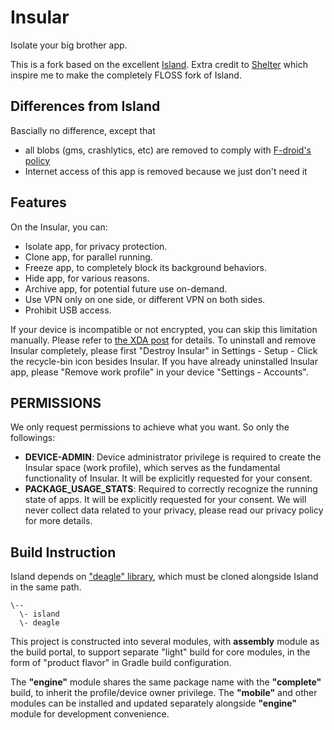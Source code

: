 # Insular

Isolate your big brother app.

This is a fork based on the excellent [Island](https://github.com/oasisfeng/island). Extra credit to [Shelter](https://github.com/PeterCxy/Shelter) which inspire me to make the completely FLOSS fork of Island.

## Differences from Island

Bascially no difference, except that

- all blobs (gms, crashlytics, etc) are removed to comply with [F-droid's policy](https://f-droid.org/en/docs/Inclusion_Policy/)
- Internet access of this app is removed because we just don't need it

## Features

On the Insular, you can:
- Isolate app, for privacy protection.
- Clone app, for parallel running.
- Freeze app, to completely block its background behaviors.
- Hide app, for various reasons.
- Archive app, for potential future use on-demand.
- Use VPN only on one side, or different VPN on both sides.
- Prohibit USB access.

If your device is incompatible or not encrypted, you can skip this limitation manually. Please refer to [the XDA post](https://forum.xda-developers.com/android/-t3366295) for details.
To uninstall and remove Insular completely, please first "Destroy Insular" in Settings - Setup - Click the recycle-bin icon besides Insular. If you have already uninstalled Insular app, please "Remove work profile" in your device "Settings - Accounts".

## PERMISSIONS

We only request permissions to achieve what you want. So only the followings:

- **DEVICE-ADMIN**: Device administrator privilege is required to create the Insular space (work profile), which serves as the fundamental functionality of Insular. It will be explicitly requested for your consent.
- **PACKAGE_USAGE_STATS**: Required to correctly recognize the running state of apps. It will be explicitly requested for your consent.
We will never collect data related to your privacy, please read our privacy policy for more details.

## Build Instruction

Island depends on ["deagle" library](https://github.com/oasisfeng/deagle), which must be cloned alongside Island in the same path.

```
\--
  \- island
  \- deagle
```

This project is constructed into several modules, with **assembly** module as the build portal,
to support separate "light" build for core modules, in the form of "product flavor" in Gradle build configuration.

The **"engine"** module shares the same package name with the **"complete"** build, to inherit the profile/device owner privilege.
The **"mobile"** and other modules can be installed and updated separately alongside **"engine"** module for development convenience.
